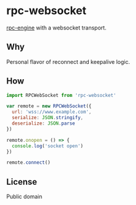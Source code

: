 # rpc-websocket
[rpc-engine](https://github.com/jessetane/rpc-engine) with a websocket transport.

## Why
Personal flavor of reconnect and keepalive logic.

## How
``` javascript
import RPCWebSocket from 'rpc-websocket'

var remote = new RPCWebSocket({
  url: 'wss://www.example.com',
  serialize: JSON.stringify,
  deserialize: JSON.parse
})

remote.onopen = () => {
  console.log('socket open')
})

remote.connect()
```

## License
Public domain

